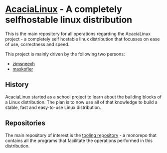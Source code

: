 # [AcaciaLinux](acacialinux.org) - A completely selfhostable linux distribution

This is the main repository for all operations regarding the AcaciaLinux project - a completely self hostable linux distribution that focusses on ease of use, correctness and speed.

This project is mainly driven by the following two persons:

- [zimsneexh](https://github.com/zimsneexh)
- [maxkofler](https://github.com/maxkofler)

## History

AcaciaLinux started as a school project to learn about the building blocks of a Linux distribution.
The plan is to now use all of that knowledge to build a stable, fast and easy-to-use Linux distribution.

## Repositories

The main repository of interest is the [tooling repository](https://github.com/AcaciaLinux/tooling) - a monorepo that contains all the programs that facilitate the operations performed in this distribution.
